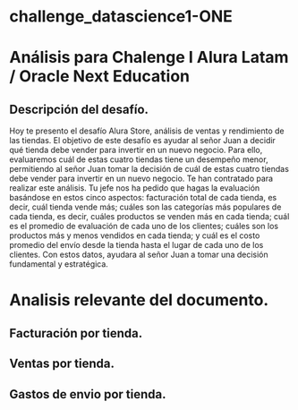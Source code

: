 # challenge_datascience1-ONE


# Análisis para Chalenge I Alura Latam / Oracle Next Education

## Descripción del desafío.

Hoy te presento el desafío Alura Store, análisis de ventas y rendimiento de las tiendas. El objetivo de este desafío es ayudar al señor Juan a decidir qué tienda debe vender para invertir en un nuevo negocio. Para ello, evaluaremos cuál de estas cuatro tiendas tiene un desempeño menor, permitiendo al señor Juan tomar la decisión de cuál de estas cuatro tiendas debe vender para invertir en un nuevo negocio.
Te han contratado para realizar este análisis. Tu jefe nos ha pedido que hagas la evaluación basándose en estos cinco aspectos: facturación total de cada tienda, es decir, cuál tienda vende más; cuáles son las categorías más populares de cada tienda, es decir, cuáles productos se venden más en cada tienda; cuál es el promedio de evaluación de cada uno de los clientes; cuáles son los productos más y menos vendidos en cada tienda; y cuál es el costo promedio del envío desde la tienda hasta el lugar de cada uno de los clientes.
Con estos datos, ayudara al señor Juan a tomar una decisión fundamental y estratégica.

# Analisis relevante del documento.

## Facturación por tienda.

## Ventas por tienda.

## Gastos de envio por tienda.

##